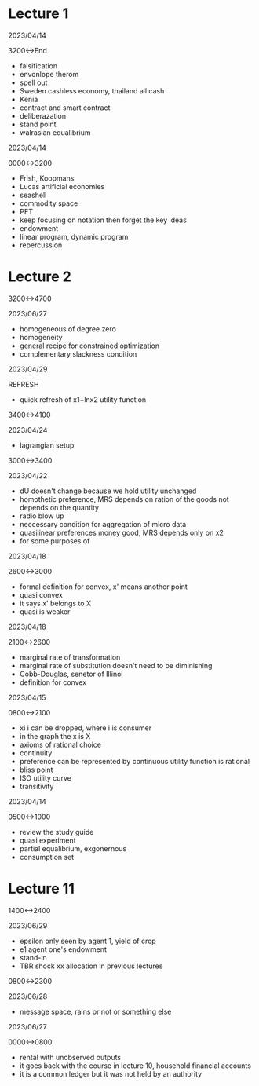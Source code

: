 # Lecture 1

2023/04/14

3200<->End

- falsification
- envonlope therom
- spell out
- Sweden cashless economy, thailand all cash
- Kenia
- contract and smart contract
- deliberazation
- stand point
- walrasian equalibrium

2023/04/14

0000<->3200

- Frish, Koopmans
- Lucas artificial economies
- seashell
- commodity space
- PET
- keep focusing on notation then forget the key ideas
- endowment
- linear program, dynamic program
- repercussion

# Lecture 2

3200<->4700

2023/06/27

- homogeneous of degree zero
- homogeneity
- general recipe for constrained optimization
- complementary slackness condition

2023/04/29

REFRESH

- quick refresh of x1+lnx2 utility function

3400<->4100

2023/04/24

- lagrangian setup

3000<->3400

2023/04/22

- dU doesn't change because we hold utility unchanged
- homothetic preference, MRS depends on ration of the goods not depends on the quantity
- radio blow up
- neccessary condition for aggregation of micro data
- quasilinear preferences money good, MRS depends only on x2
- for some purposes of

2023/04/18

2600<->3000

- formal definition for convex, x' means another point
- quasi convex
- it says x' belongs to X
- quasi is weaker

2023/04/18

2100<->2600

- marginal rate of transformation
- marginal rate of substitution doesn't need to be diminishing
- Cobb-Douglas, senetor of Illinoi
- definition for convex

2023/04/15

0800<->2100

- xi i can be dropped, where i is consumer
- in the graph the x is X
- axioms of rational choice
- continuity
- preference can be represented by continuous utility function is rational
- bliss point
- ISO utility curve
- transitivity

2023/04/14

0500<->1000

- review the study guide
- quasi experiment
- partial equalibrium, exgonernous
- consumption set

# Lecture 11

1400<->2400

2023/06/29

- epsilon only seen by agent 1, yield of crop
- e1 agent one's endowment
- stand-in
- TBR shock xx allocation in previous lectures

0800<->2300

2023/06/28

- message space, rains or not or something else

2023/06/27

0000<->0800

- rental with unobserved outputs
- it goes back with the course in lecture 10, household financial accounts
- it is a common ledger but it was not held by an authority
